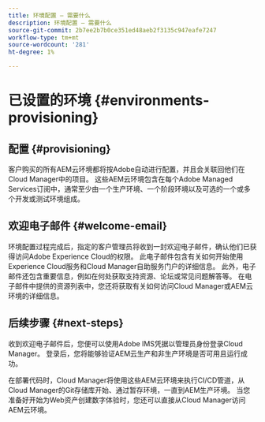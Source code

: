 ```yaml
---
title: 环境配置 — 需要什么
description: 环境配置 — 需要什么
source-git-commit: 2b7ee2b7b0ce351ed48aeb2f3135c947eafe7247
workflow-type: tm+mt
source-wordcount: '281'
ht-degree: 1%

---
```



# 已设置的环境 {#environments-provisioning}

## 配置 {#provisioning}

客户购买的所有AEM云环境都将按Adobe自动进行配置，并且会关联回他们在Cloud Manager中的项目。 这些AEM云环境包含在每个Adobe Managed Services订阅中，通常至少由一个生产环境、一个阶段环境以及可选的一个或多个开发或测试环境组成。

## 欢迎电子邮件 {#welcome-email}

环境配置过程完成后，指定的客户管理员将收到一封欢迎电子邮件，确认他们已获得访问Adobe Experience Cloud的权限。 此电子邮件包含有关如何开始使用Experience Cloud服务和Cloud Manager自助服务门户的详细信息。 此外，电子邮件还包含重要信息，例如在何处获取支持资源、论坛或常见问题解答等。 在电子邮件中提供的资源列表中，您还将获取有关如何访问Cloud Manager或AEM云环境的详细信息。

## 后续步骤 {#next-steps}

收到欢迎电子邮件后，您便可以使用Adobe IMS凭据以管理员身份登录Cloud Manager。 登录后，您将能够验证AEM云生产和非生产环境是否可用且运行成功。

在部署代码时，Cloud Manager将使用这些AEM云环境来执行CI/CD管道，从Cloud Manager的Git存储库开始、通过暂存环境，一直到AEM生产环境。 当您准备好开始为Web资产创建数字体验时，您还可以直接从Cloud Manager访问AEM云环境。
